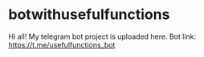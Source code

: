 # botwithusefulfunctions
Hi all! My telegram bot project is uploaded here. 
Bot link: https://t.me/usefulfunctions_bot
